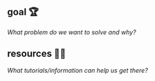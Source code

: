 ## goal 🏆

_What problem do we want to solve and why?_

## resources 🕵️‍♀️

_What tutorials/information can help us get there?_
